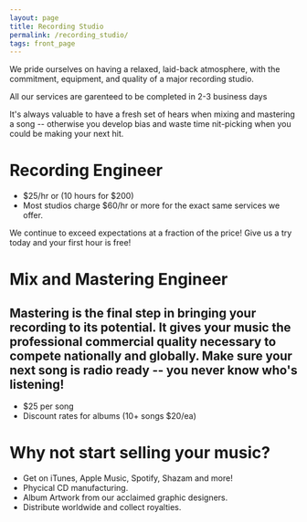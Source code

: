 ```yaml
---
layout: page
title: Recording Studio
permalink: /recording_studio/
tags: front_page
---
```

We pride ourselves on having a relaxed, laid-back atmosphere, with the commitment, equipment, and quality of a major recording studio.

All our services are garenteed to be completed in 2-3 business days

It's always valuable to have a fresh set of hears when mixing and mastering a song -- otherwise you develop bias and waste time nit-picking when you could be making your next hit.


# Recording Engineer

*  $25/hr or (10 hours for $200)
*  Most studios charge $60/hr or more for the exact same services we 	offer.

We continue to exceed expectations at a fraction of the price! Give us a try today and your first hour is free!

# Mix and Mastering Engineer

## Mastering is the final step in bringing your recording to its potential. It gives your music the professional commercial quality necessary to compete nationally and globally. Make sure your next song is radio ready --  you never know who's listening!

*   $25 per song 
*   Discount rates for albums (10+ songs $20/ea)

# Why not start selling your music?

*   Get on iTunes, Apple Music, Spotify, Shazam and more!
*   Phycical CD manufacturing.
*   Album Artwork from our acclaimed graphic designers.
*   Distribute worldwide and collect royalties.